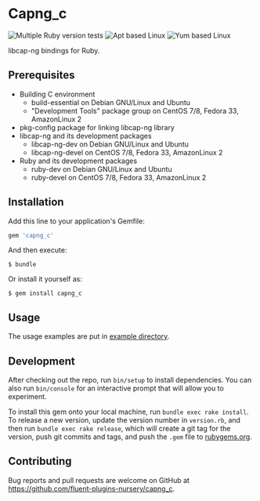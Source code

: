 # Capng_c

![Multiple Ruby version tests](https://github.com/fluent-plugins-nursery/capng_c/workflows/Multiple%20Ruby%20version%20tests/badge.svg?branch=main)
![Apt based Linux](https://github.com/fluent-plugins-nursery/capng_c/workflows/Apt%20based%20Linux/badge.svg?branch=main)
![Yum based Linux](https://github.com/fluent-plugins-nursery/capng_c/workflows/Yum%20based%20Linux/badge.svg?branch=main)

libcap-ng bindings for Ruby.

## Prerequisites

* Building C environment
  * build-essential on Debian GNU/Linux and Ubuntu
  * "Development Tools" package group on CentOS 7/8, Fedora 33, AmazonLinux 2
* pkg-config package for linking libcap-ng library
* libcap-ng and its development packages
  * libcap-ng-dev on Debian GNU/Linux and Ubuntu
  * libcap-ng-devel on CentOS 7/8, Fedora 33, AmazonLinux 2
* Ruby and its development packages
  * ruby-dev on Debian GNU/Linux and Ubuntu
  * ruby-devel on CentOS 7/8, Fedora 33, AmazonLinux 2

## Installation

Add this line to your application's Gemfile:

```ruby
gem 'capng_c'
```

And then execute:

    $ bundle

Or install it yourself as:

    $ gem install capng_c

## Usage

The usage examples are put in [example directory](example).

## Development

After checking out the repo, run `bin/setup` to install dependencies. You can also run `bin/console` for an interactive prompt that will allow you to experiment.

To install this gem onto your local machine, run `bundle exec rake install`. To release a new version, update the version number in `version.rb`, and then run `bundle exec rake release`, which will create a git tag for the version, push git commits and tags, and push the `.gem` file to [rubygems.org](https://rubygems.org).

## Contributing

Bug reports and pull requests are welcome on GitHub at https://github.com/fluent-plugins-nursery/capng_c.

